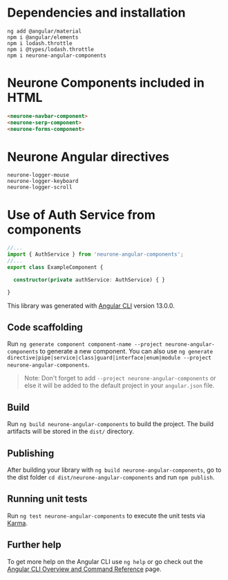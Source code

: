 # Dependencies and installation

```
ng add @angular/material
npm i @angular/elements
npm i lodash.throttle
npm i @types/lodash.throttle
npm i neurone-angular-components
```

# Neurone Components included in HTML

```html
<neurone-navbar-component>
<neurone-serp-component>
<neurone-forms-component>
```

# Neurone Angular directives

```
neurone-logger-mouse
neurone-logger-keyboard
neurone-logger-scroll
```

# Use of Auth Service from components
```ts
//...
import { AuthService } from 'neurone-angular-components';
//...
export class ExampleComponent {

  constructor(private authService: AuthService) { }

}

```

This library was generated with [Angular CLI](https://github.com/angular/angular-cli) version 13.0.0.

## Code scaffolding

Run `ng generate component component-name --project neurone-angular-components` to generate a new component. You can also use `ng generate directive|pipe|service|class|guard|interface|enum|module --project neurone-angular-components`.
> Note: Don't forget to add `--project neurone-angular-components` or else it will be added to the default project in your `angular.json` file. 

## Build

Run `ng build neurone-angular-components` to build the project. The build artifacts will be stored in the `dist/` directory.

## Publishing

After building your library with `ng build neurone-angular-components`, go to the dist folder `cd dist/neurone-angular-components` and run `npm publish`.

## Running unit tests

Run `ng test neurone-angular-components` to execute the unit tests via [Karma](https://karma-runner.github.io).

## Further help

To get more help on the Angular CLI use `ng help` or go check out the [Angular CLI Overview and Command Reference](https://angular.io/cli) page.
